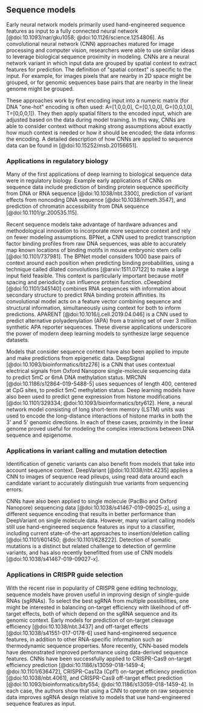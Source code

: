 ## Sequence models

Early neural network models primarily used hand-engineered sequence features as input to a fully connected neural network [@doi:10.1093/nar/gku1058; @doi:10.1126/science.1254806].
As convolutional neural network (CNN) approaches matured for image processing and computer vision, researchers were able to use similar ideas to leverage biological sequence proximity in modeling.
CNNs are a neural network variant in which input data are grouped by spatial context to extract features for prediction.
The definition of "spatial context" is specific to the input.
For example, for images pixels that are nearby in 2D space might be grouped, or for genomic sequences base pairs that are nearby in the linear genome might be grouped.

These approaches work by first encoding input into a numeric matrix (for DNA "one-hot" encoding is often used: A=[1,0,0,0], C=[0,1,0,0], G=[0,0,1,0], T=[0,0,0,1]).
They then apply spatial filters to the encoded input, which are adjusted based on the data during model training.
In this way, CNNs are able to consider context without making strong assumptions about exactly how much context is needed or how it should be encoded; the data informs the encoding.
A detailed description of how CNNs are applied to sequence data can be found in [@doi:10.15252/msb.20156651].

### Applications in regulatory biology

Many of the first applications of deep learning to biological sequence data were in regulatory biology.
Example early applications of CNNs on sequence data include prediction of binding protein sequence specificity from DNA or RNA sequence [@doi:10.1038/nbt.3300], prediction of variant effects from noncoding DNA sequence [@doi:10.1038/nmeth.3547], and prediction of chromatin accessibility from DNA sequence [@doi:10.1101/gr.200535.115].

Recent sequence models take advantage of hardware advances and methodological innovation to incorporate more sequence context and rely on fewer modeling assumptions.
BPNet, a CNN used to predict transcription factor binding profiles from raw DNA sequences, was able to accurately map known locations of binding motifs in mouse embryonic stem cells [@doi:10.1101/737981].
The BPNet model considers 1000 base pairs of context around each position when predicting binding probabilities, using a technique called dilated convolutions [@arxiv:1511.07122] to make a large input field feasible.
This context is particularly important because motif spacing and periodicity can influence protein function.
cDeepbind [@doi:10.1101/345140] combines RNA sequences with information about secondary structure to predict RNA binding protein affinities.
Its convolutional model acts on a feature vector combining sequence and structural information, simultaneously using context for both to inform predictions.
APARENT [@doi:10.1016/j.cell.2019.04.046] is a CNN used to predict alternative polyadenylation (APA) from a training set of over 3 million synthetic APA reporter sequences.
These diverse applications underscore the power of modern deep learning models to synthesize large sequence datasets.

Models that consider sequence context have also been applied to impute and make predictions from epigenetic data.
DeepSignal [@doi:10.1093/bioinformatics/btz276] is a CNN that uses contextual electrical signals from Oxford Nanopore single-molecule sequencing data to predict 5mC or 6mA DNA methylation status.
MRCNN [@doi:10.1186/s12864-019-5488-5] uses sequences of length 400, centered at CpG sites, to predict 5mC methylation status.
Deep learning models have also been used to predict gene expression from histone modifications [@doi:10.1101/329334; @doi:10.1093/bioinformatics/bty612].
Here, a neural network model consisting of long short-term memory (LSTM) units was used to encode the long-distance interactions of histone marks in both the 3' and 5' genomic directions.
In each of these cases, proximity in the linear genome proved useful for modeling the complex interactions between DNA sequence and epigenome.

### Applications in variant calling and mutation detection

Identification of genetic variants can also benefit from models that take into account sequence context.
DeepVariant [@doi:10.1038/nbt.4235] applies a CNN to images of sequence read pileups, using read data around each candidate variant to accurately distinguish true variants from sequencing errors.
<!-- could mention GATK4 here which uses a CNN, although nothing has been published? -->
<!-- https://gatkforums.broadinstitute.org/gatk/discussion/10996/deep-learning-in-gatk4 -->
CNNs have also been applied to single molecule (PacBio and Oxford Nanopore) sequencing data [@doi:10.1038/s41467-019-09025-z], using a different sequence encoding that results in better performance than DeepVariant on single molecule data.
However, many variant calling models still use hand-engineered sequence features as input to a classifier, including current state-of-the-art approaches to insertion/deletion calling [@doi:10.1101/601450; @doi:10.1101/628222].
Detection of somatic mutations is a distinct but related challenge to detection of germline variants, and has also recently benefitted from use of CNN models [@doi:10.1038/s41467-019-09027-x].

### Applications in CRISPR guide selection

With the recent rise in popularity of CRISPR gene editing technology, sequence models have proven useful in improving design of single-guide RNAs (sgRNAs).
To select the best sgRNA from multiple possibilities, one might be interested in balancing on-target efficiency with likelihood of off-target effects, both of which depend on the sgRNA sequence and its genomic context.
Early models for prediction of on-target cleavage efficiency [@doi:10.1038/nbt.3437] and off-target effects [@doi:10.1038/s41551-017-0178-6] used hand-engineered sequence features, in addition to other RNA-specific information such as thermodynamic sequence properties.
More recently, CNN-based models have demonstrated improved performance using data-derived sequence features.
CNNs have been successfully applied to CRISPR-Cas9 on-target efficiency prediction [@doi:10.1186/s13059-018-1459-4; @doi:10.1101/636472], CRISPR-Cas12a (Cpf1) on-target efficiency prediction [@doi:10.1038/nbt.4061], and CRISPR-Cas9 off-target effect prediction [@doi:10.1093/bioinformatics/bty554; @doi:10.1186/s13059-018-1459-4].
In each case, the authors show that using a CNN to operate on raw sequence data improves sgRNA design relative to models that use hand-engineered sequence features as input.
